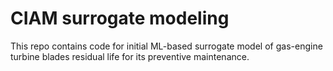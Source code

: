 # CIAM surrogate modeling

This repo contains code for initial ML-based surrogate model of gas-engine turbine blades residual life for its preventive maintenance.